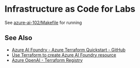 # Infrastructure as Code for Labs

See [azure-ai-102/Makefile](../Makefile) for running

## See Also

- [Azure AI Foundry - Azure Terraform Quickstart - GitHub](https://github.com/Azure/terraform/tree/master/quickstart/101-azure-ai-foundry)
- [Use Terraform to create Azure AI Foundry resource](https://learn.microsoft.com/en-us/azure/ai-foundry/how-to/create-resource-terraform)
- [Azure OpenAI - Terraform Registry](https://registry.terraform.io/modules/Azure/openai/azurerm/latest?tab=resources)
